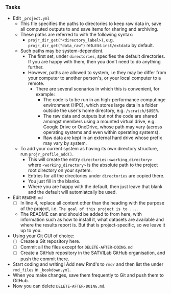 ### Tasks

- Edit `_project.yml`
  - This file specifies the paths to directories to keep raw data in, save all computed outputs to and save items for sharing and archiving.
  - These paths are referred to with the following syntax:
    - `projr_dir_get("<directory_label>)`, e.g. `projr_dir_get("data_raw")` returns `inst/extdata` by default.
  - Such paths may be system-dependent.
    - The first set, under `directories`, specifies the default directories. If you are happy with them, then you don't need to do anything further.
    - However, paths are allowed to system, i.e they may be differ from your computer to another person's, or your local computer to a remote.
      - There are several scenarios in which this is convenient, for example:
        - The code is to be run in an high-performance computinge environment (HPC), which stores large data in a folder outside the user's home directory, e.g. `/scratch/$USER`.
        - The raw data and outputs but not the code are shared amongst members using a mounted virtual drive, e.g. Google Drive or OneDrive, whose path may vary (across operating systems and even within operating systems).
        - Raw data are kept in an external hard drive whose prefix may vary by system.
  - To add your current system as having its own directory structure, run `projr_profile_add()`.
    - This will create the entry `directories-<working_directory>` where `<working_directory>` is the absolute path to the project root directory on your system.
    - Entries for all the directories under `directories` are copied there.
    - You just fill in the blanks.
    - Where you are happy with the default, then just leave that blank and the default will automiatcally be used.
- Edit `README.md`
  - [ ] In line 4, replace all content other than the heading with the purpose of the project, i.e. `The goal of this project is to ...`.
  - The README can and should be added to from here, with information such as how to install it, what datasets are available and where the results report is. But that is project-specific, so we leave it up to you.
- Using your Git GUI of choice:
  - [ ] Create a Git repository here.
  - [ ] Commit all the files except for `DELETE-AFTER-DOING.md`
  - [ ] Create a GitHub repository in the SATVILab GitHub organisation, and push the commit there.
- Start coding and writing! Add new Rmd's to `rmd/` and then list the under `rmd_files` in `_bookdown.yml`.
- When you make changes, save them frequently to Git and push them to GitHub.
- Now you can delete `DELETE-AFTER-DOING.md`.